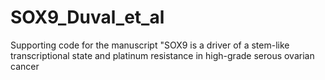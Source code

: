 # SOX9_Duval_et_al
Supporting code for the manuscript "SOX9 is a driver of a stem-like transcriptional state and platinum resistance in high-grade serous ovarian cancer
